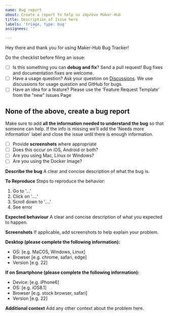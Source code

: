 ```yaml
---
name: Bug report
about: Create a report to help us improve Maker-Hub
title: Description of Issue here
labels: 'triage, type: bug'
assignees: ''

---
```


Hey there and thank you for using Maker-Hub Bug Tracker!

Do the checklist before filing an issue:

- [ ] Is this something you can **debug and fix**? Send a pull request! Bug fixes and documentation fixes are welcome.
- [ ] Have a usage question? Ask your question on [Discussions](https://github.com/madeinoz67/maker-hub/discussions). We use discussions for usage question and GitHub for bugs.
- [ ] Have an idea for a feature? Please use the 'Feature Request Template' from the "new" Issues Page

None of the above, create a bug report
------------------------------------------------------------------

Make sure to add **all the information needed to understand the bug** so that someone can help. If the info is missing we'll add the 'Needs more information' label and close the issue until there is enough information.

- [ ] Provide **screenshots** where appropriate
- [ ] Does this occur on iOS, Android or both?
- [ ] Are you using Mac, Linux or Windows?
- [ ] Are you using the Docker Image?

**Describe the bug**
A clear and concise description of what the bug is.

**To Reproduce**
Steps to reproduce the behavior:
1. Go to '...'
2. Click on '....'
3. Scroll down to '....'
4. See error

**Expected behaviour**
A clear and concise description of what you expected to happen.

**Screenshots**
If applicable, add screenshots to help explain your problem.

**Desktop (please complete the following information):**
 - OS: [e.g. MaCOS, Windows, Linux]
 - Browser [e.g. chrome, safari, edge]
 - Version [e.g. 22]

**If on Smartphone (please complete the following information):**
 - Device: [e.g. iPhone6]
 - OS: [e.g. iOS8.1]
 - Browser [e.g. stock browser, safari]
 - Version [e.g. 22]

**Additional context**
Add any other context about the problem here.
